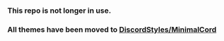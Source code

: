 ### This repo is not longer in use.
### All themes have been moved to [DiscordStyles/MinimalCord](https://github.com/DiscordStyles/MinimalCord)
